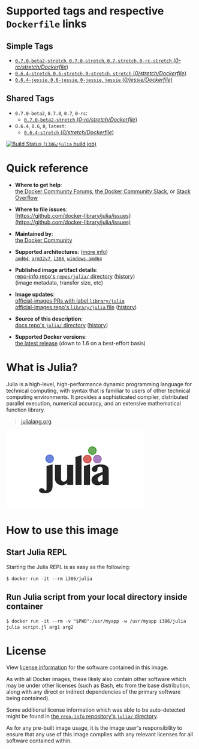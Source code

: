 <!--

********************************************************************************

WARNING:

    DO NOT EDIT "julia/README.md"

    IT IS AUTO-GENERATED

    (from the other files in "julia/" combined with a set of templates)

********************************************************************************

-->

# Supported tags and respective `Dockerfile` links

## Simple Tags

-	[`0.7.0-beta2-stretch`, `0.7.0-stretch`, `0.7-stretch`, `0-rc-stretch` (*0-rc/stretch/Dockerfile*)](https://github.com/docker-library/julia/blob/4b1b740df34a21fc0edb10770d5991cb3c92d9e8/0-rc/stretch/Dockerfile)
-	[`0.6.4-stretch`, `0.6-stretch`, `0-stretch`, `stretch` (*0/stretch/Dockerfile*)](https://github.com/docker-library/julia/blob/4b1b740df34a21fc0edb10770d5991cb3c92d9e8/0/stretch/Dockerfile)
-	[`0.6.4-jessie`, `0.6-jessie`, `0-jessie`, `jessie` (*0/jessie/Dockerfile*)](https://github.com/docker-library/julia/blob/4b1b740df34a21fc0edb10770d5991cb3c92d9e8/0/jessie/Dockerfile)

## Shared Tags

-	`0.7.0-beta2`, `0.7.0`, `0.7`, `0-rc`:
	-	[`0.7.0-beta2-stretch` (*0-rc/stretch/Dockerfile*)](https://github.com/docker-library/julia/blob/4b1b740df34a21fc0edb10770d5991cb3c92d9e8/0-rc/stretch/Dockerfile)
-	`0.6.4`, `0.6`, `0`, `latest`:
	-	[`0.6.4-stretch` (*0/stretch/Dockerfile*)](https://github.com/docker-library/julia/blob/4b1b740df34a21fc0edb10770d5991cb3c92d9e8/0/stretch/Dockerfile)

[![Build Status](https://doi-janky.infosiftr.net/job/multiarch/job/i386/job/julia/badge/icon) (`i386/julia` build job)](https://doi-janky.infosiftr.net/job/multiarch/job/i386/job/julia/)

# Quick reference

-	**Where to get help**:  
	[the Docker Community Forums](https://forums.docker.com/), [the Docker Community Slack](https://blog.docker.com/2016/11/introducing-docker-community-directory-docker-community-slack/), or [Stack Overflow](https://stackoverflow.com/search?tab=newest&q=docker)

-	**Where to file issues**:  
	[https://github.com/docker-library/julia/issues](https://github.com/docker-library/julia/issues)

-	**Maintained by**:  
	[the Docker Community](https://github.com/docker-library/julia)

-	**Supported architectures**: ([more info](https://github.com/docker-library/official-images#architectures-other-than-amd64))  
	[`amd64`](https://hub.docker.com/r/amd64/julia/), [`arm32v7`](https://hub.docker.com/r/arm32v7/julia/), [`i386`](https://hub.docker.com/r/i386/julia/), [`windows-amd64`](https://hub.docker.com/r/winamd64/julia/)

-	**Published image artifact details**:  
	[repo-info repo's `repos/julia/` directory](https://github.com/docker-library/repo-info/blob/master/repos/julia) ([history](https://github.com/docker-library/repo-info/commits/master/repos/julia))  
	(image metadata, transfer size, etc)

-	**Image updates**:  
	[official-images PRs with label `library/julia`](https://github.com/docker-library/official-images/pulls?q=label%3Alibrary%2Fjulia)  
	[official-images repo's `library/julia` file](https://github.com/docker-library/official-images/blob/master/library/julia) ([history](https://github.com/docker-library/official-images/commits/master/library/julia))

-	**Source of this description**:  
	[docs repo's `julia/` directory](https://github.com/docker-library/docs/tree/master/julia) ([history](https://github.com/docker-library/docs/commits/master/julia))

-	**Supported Docker versions**:  
	[the latest release](https://github.com/docker/docker-ce/releases/latest) (down to 1.6 on a best-effort basis)

# What is Julia?

Julia is a high-level, high-performance dynamic programming language for technical computing, with syntax that is familiar to users of other technical computing environments. It provides a sophisticated compiler, distributed parallel execution, numerical accuracy, and an extensive mathematical function library.

> [julialang.org](http://julialang.org/)

![logo](https://raw.githubusercontent.com/docker-library/docs/520519ad7db3ea9fd5d3590e836c839a0ffd6f19/julia/logo.png)

# How to use this image

## Start Julia REPL

Starting the Julia REPL is as easy as the following:

```console
$ docker run -it --rm i386/julia
```

## Run Julia script from your local directory inside container

```console
$ docker run -it --rm -v "$PWD":/usr/myapp -w /usr/myapp i386/julia julia script.jl arg1 arg2
```

# License

View [license information](http://julialang.org/) for the software contained in this image.

As with all Docker images, these likely also contain other software which may be under other licenses (such as Bash, etc from the base distribution, along with any direct or indirect dependencies of the primary software being contained).

Some additional license information which was able to be auto-detected might be found in [the `repo-info` repository's `julia/` directory](https://github.com/docker-library/repo-info/tree/master/repos/julia).

As for any pre-built image usage, it is the image user's responsibility to ensure that any use of this image complies with any relevant licenses for all software contained within.
